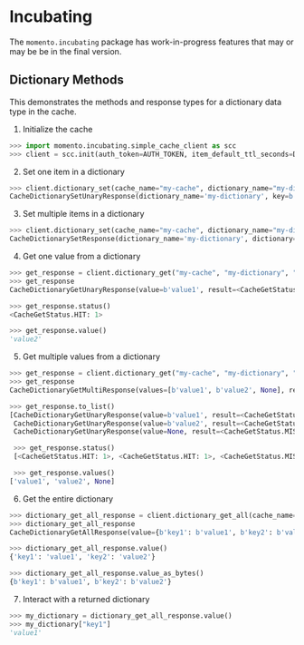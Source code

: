 # Incubating

The `momento.incubating` package has work-in-progress features that may or may be be in the final version.

## Dictionary Methods

This demonstrates the methods and response types for a dictionary data type in the cache.

1. Initialize the cache

```python
>>> import momento.incubating.simple_cache_client as scc
>>> client = scc.init(auth_token=AUTH_TOKEN, item_default_ttl_seconds=DEFAULT_TTL)
```

2. Set one item in a dictionary

```python
>>> client.dictionary_set(cache_name="my-cache", dictionary_name="my-dictionary", key="key1", value="value1", refresh_ttl=False)
CacheDictionarySetUnaryResponse(dictionary_name='my-dictionary', key=b'key1', value=b'value1')
```

3. Set multiple items in a dictionary

```python
>>> client.dictionary_set(cache_name="my-cache", dictionary_name="my-dictionary", dictionary={"key2": "value2", "key3": "value3"}, refresh_ttl=False)
CacheDictionarySetResponse(dictionary_name='my-dictionary', dictionary={b'key2': b'value2', b'key3': b'value3'})
```

4. Get one value from a dictionary

```python
>>> get_response = client.dictionary_get("my-cache", "my-dictionary", "key1")
>>> get_response
CacheDictionaryGetUnaryResponse(value=b'value1', result=<CacheGetStatus.HIT: 1>)

>>> get_response.status()
<CacheGetStatus.HIT: 1>

>>> get_response.value()
'value2'
```

5. Get multiple values from a dictionary

```python
>>> get_response = client.dictionary_get("my-cache", "my-dictionary", "key1", "key2", "key7")
>>> get_response
CacheDictionaryGetMultiResponse(values=[b'value1', b'value2', None], results=[<CacheGetStatus.HIT: 1>, <CacheGetStatus.HIT: 1>, <CacheGetStatus.MISS: 2>])

>>> get_response.to_list()
[CacheDictionaryGetUnaryResponse(value=b'value1', result=<CacheGetStatus.HIT: 1>),
 CacheDictionaryGetUnaryResponse(value=b'value2', result=<CacheGetStatus.HIT: 1>),
 CacheDictionaryGetUnaryResponse(value=None, result=<CacheGetStatus.MISS: 2>)]

 >>> get_response.status()
 [<CacheGetStatus.HIT: 1>, <CacheGetStatus.HIT: 1>, <CacheGetStatus.MISS: 2>]

 >>> get_response.values()
['value1', 'value2', None]
```

6. Get the entire dictionary

```python
>>> dictionary_get_all_response = client.dictionary_get_all(cache_name="my-cache", dictionary_name="my-dictionary")
>>> dictionary_get_all_response
CacheDictionaryGetAllResponse(value={b'key1': b'value1', b'key2': b'value2'}, result=<CacheGetStatus.HIT: 1>)

>>> dictionary_get_all_response.value()
{'key1': 'value1', 'key2': 'value2'}

>>> dictionary_get_all_response.value_as_bytes()
{b'key1': b'value1', b'key2': b'value2'}
```

7. Interact with a returned dictionary

```python
>>> my_dictionary = dictionary_get_all_response.value()
>>> my_dictionary["key1"]
'value1'
```
